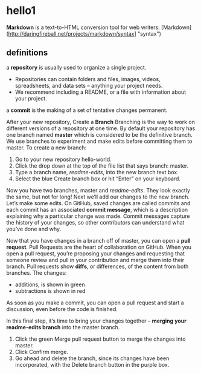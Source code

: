 # hello1
**Markdown** is a text-to-HTML conversion tool for web writers: 
[Markdown] (http://daringfireball.net/projects/markdown/syntax] "syntax")
## definitions
a **repository** is usually used to organize a single project. 
  - Repositories can contain folders and files, images, videos, spreadsheets, and data sets – anything your project needs. 
  - We recommend including a README, or a file with information about your project. 
  
a **commit** is the making of a set of tentative changes permanent.  

After your new repository,  Create a **Branch**
Branching is the way to work on different versions of a repository at one time.
By default your repository has one branch named **master** which is considered to be the definitive branch. 
We use branches to experiment and make edits before committing them to master.
To create a new branch:

1.  Go to your new repository hello-world.
2.  Click the drop down at the top of the file list that says branch: master.
3.  Type a branch name, *readme-edits*, into the new branch text box.
4.  Select the blue Create branch box or hit “Enter” on your keyboard.

Now you have two branches, master and *readme-edits*. 
They look exactly the same, but not for long! Next we’ll add our changes to the new branch.
Let’s make some edits.
On GitHub, saved changes are called commits and each commit has an associated **commit message**, which is a description explaining why a particular change was made. 
Commit messages capture the history of your changes, so other contributors can understand what you’ve done and why.

Now that you have changes in a branch off of master, you can open a **pull request**.
Pull Requests are the heart of collaboration on GitHub. 
When you open a pull request, you’re proposing your changes and requesting that someone review and pull in your contribution and merge them into their branch. 
Pull requests show **diffs**, or differences, of the content from both branches. 
The changes:

- additions, is shown in green
- subtractions is shown in red

As soon as you make a commit, you can open a pull request 
and start a discussion, even before the code is finished.

In this final step, it’s time to bring your changes together – **merging your readme-edits branch** into the master branch.

1. Click the green Merge pull request button to merge the changes into master.
2. Click Confirm merge.
3. Go ahead and delete the branch, since its changes have been incorporated, with the Delete branch button in the purple box.

